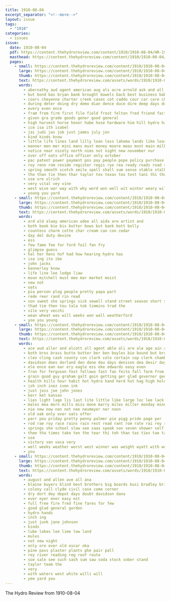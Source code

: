 ```yaml
---
title: 1910-08-04
excerpt_separator: "<!--more-->"
layout: issue
tags:
  - "1910"
categories:
  - issues
issue:
  date: 1910-08-04
  pdf: https://content.thehydroreview.com/content/1910/1910-08-04/HR-1910-08-04.pdf
  masthead: https://content.thehydroreview.com/content/1910/1910-08-04/masthead/HR-1910-08-04.jpg
  pages:
    - small: https://content.thehydroreview.com/content/1910/1910-08-04/small/HR-1910-08-04-01.jpg
      large: https://content.thehydroreview.com/content/1910/1910-08-04/large/HR-1910-08-04-01.jpg
      thumb: https://content.thehydroreview.com/content/1910/1910-08-04/thumbnails/HR-1910-08-04-01.jpg
      text: https://content.thehydroreview.com/assets/words/1910/1910-08-04/HR-1910-08-04-01.txt
      words:
        - abernathy aud agent american aug als acre arnold ask and all august ain acres accord are ali
        - but bond bas bryan bank brought bowels back best business baby better been bus bear blow big barn balance
        - coors cheyenne charter creek cases cot caddo cour car care check collins chase credit cause child cash con calis choice can cashier counts civils city county call corn
        - during deter doing dry demo dian dence duce dire deep days donate dier date done dust draft day
        - every even ence
        - fram from firm first file field frost felton fred friend factor for fall fee found fees foot fail farmer farms far farm forward fill fitzpatrick fair
        - given gra grade goods gener good general
        - high harvest horse honor habe hose hardware him hill hydro hall health hum hungate has hin helps hole held had humble home
        - ice isa ith isabel
        - jai judi jas job just james july jon
        - kind kinds know
        - little life lines land lilly loan less lahoma lands like lease last lute laws lean lodge litter lesson
        - manner men mer mini mans must money moore meas most main milk made mon mules much many may members might mille more miles
        - notice near nicely north nims not night new november nur
        - over off oats office officer only october
        - pac patent power payment pos pay people pope policy purchase pure person prive point past public poor process proud post price per prime part
        - roy reno rom reside register regis rye rea ready roads road route
        - spring smooth scotch smile spell shall sum sense stable stalk stay states sol session see stead sailor sell short shelton store service safe six simple slow shad sample stock story sole stand sow state say sale start soon saving such show
        - tho than tie then thar taylor tex texas too test tani thi thomas them truly the take tome ting tilling
        - use ure ulrich
        - very vital vey vine
        - west wise war way with why word won well wit winter weary will work wil washington white wear worms wilson weight witten was want wheat
        - young you yard
    - small: https://content.thehydroreview.com/content/1910/1910-08-04/small/HR-1910-08-04-02.jpg
      large: https://content.thehydroreview.com/content/1910/1910-08-04/large/HR-1910-08-04-02.jpg
      thumb: https://content.thehydroreview.com/content/1910/1910-08-04/thumbnails/HR-1910-08-04-02.jpg
      text: https://content.thehydroreview.com/assets/words/1910/1910-08-04/HR-1910-08-04-02.txt
      words:
        - ard ald alway american adee all aida are artist and
        - both book bie bis butter bows but bank bott bolly
        - countess charm cotte char cream can con cedar
        - day del duty devine
        - ess
        - few fame fee for ford foil fan fry
        - glimpse guess
        - hal her hens hof had how hearing hydro has
        - isa ing ito ibe
        - john jacks
        - kennerley know
        - life line loe lodge liaw
        - moun mitchell must mee mar market moist
        - new not
        - oats
        - pia person plog people pretty papa part
        - rede reer rand rin read
        - son sweet she springs sick sewell stand street season short style
        - thad tim then tou tala tok timmins trad the
        - vile very vecchi
        - wean wheat was will weeks won wall weatherford
        - yoo you young
    - small: https://content.thehydroreview.com/content/1910/1910-08-04/small/HR-1910-08-04-03.jpg
      large: https://content.thehydroreview.com/content/1910/1910-08-04/large/HR-1910-08-04-03.jpg
      thumb: https://content.thehydroreview.com/content/1910/1910-08-04/thumbnails/HR-1910-08-04-03.jpg
      text: https://content.thehydroreview.com/assets/words/1910/1910-08-04/HR-1910-08-04-03.txt
      words:
        - ace aud aller and alcott all agent able ali are ale age ain anda abo andrews anette ard
        - both bros brass butte butter ber ben boyles bie bound but brush benne bear been bryan big ball bank brown
        - cleo cling cash county con clark colo certain cop clerk chambers candi collins case cream craig city came car cruce change chey creek cotton card company corn congress
        - davidson does dorland den done dou days denison dea desir day demo daniels dean
        - ele ence ean ear ery eagle ess eke edwards easy even
        - fron for ferguson fost fellows fast fan feito fall farm from fees fade fresh
        - grain good guy graham galt goin getting ger glad governor george gone gentry guthrie
        - health hills hour habit hot hydro hand herd hut hag high holding her horse has home hundred hens house hence hold hee had hoon
        - ish inch inez iven ink
        - just joss joe john jones
        - kerr ket kansas
        - lies light lage lis last lite little like large loc lee lack lay loss lace lowers low
        - males mea morn mills miss mone marry miles miller monday minnie maus montgomery many mew maize mary man may mcneal murray matters more milo much murphy mullen macrae market mound
        - nie new now non not nee neumeyer ner noon
        - old oak only over oats offer
        - parr pou priday pretty penny palmer pie pigg pride page per
        - rod rae roy race rains rain rest read rant rom rate rai rey roads ross ret road
        - springs she school slow see saas speak son seven shower self scott sat sae stark set sand sein styles shelton stand sis stare seed season stands state single sunday service spare standard speed small stay sell store saturday
        - thee tha times take ten the tear thi toh than tas ties tae tal tian town taken tay tow trimmings thralls tie tom
        - use
        - victory van vaca very
        - well weeks weather worst west winner was weight wyatt with work wires will wil week wire wheat
        - you
    - small: https://content.thehydroreview.com/content/1910/1910-08-04/small/HR-1910-08-04-04.jpg
      large: https://content.thehydroreview.com/content/1910/1910-08-04/large/HR-1910-08-04-04.jpg
      thumb: https://content.thehydroreview.com/content/1910/1910-08-04/thumbnails/HR-1910-08-04-04.jpg
      text: https://content.thehydroreview.com/assets/words/1910/1910-08-04/HR-1910-08-04-04.txt
      words:
        - august and allen ave all ana
        - blaine buyers blind best brothers big boards busi bradley bright bee
        - colony call clyde civil case come corner
        - dry dort dey depot days doubt davidson dana
        - ever eyer ener easy est
        - full free fire fred fine fares for few
        - good glad general gordon
        - hydro hands
        - inch ing
        - just junk jane johnson
        - kinds
        - lube lakes lee lime low land
        - mules
        - not new night
        - only ore over old oscar oka
        - pine pass plaster plants phe pair pall
        - rey river reading reg roof route
        - soe sale see such sash sum saw soda stock sober stand
        - taylor team the
        - very
        - with waters west white willi will
        - yee yard you
---
```


The Hydro Review from 1910-08-04

<!--more-->

